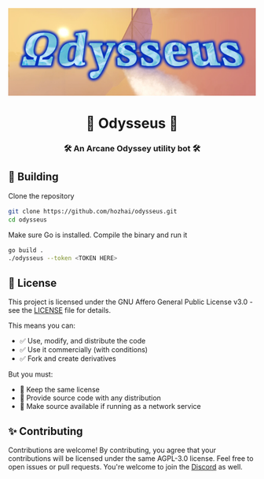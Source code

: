 <img align="center" src="https://raw.githubusercontent.com/hozhai/odysseus/refs/heads/main/assets/banner.webp">

<h1 align="center">🔮 Odysseus 🔮</h1>
<h3 align="center">🛠️ An Arcane Odyssey utility bot 🛠️</h3>

## 🔨 Building

Clone the repository

```sh
git clone https://github.com/hozhai/odysseus.git
cd odysseus
```

Make sure Go is installed. Compile the binary and run it

```sh
go build .
./odysseus --token <TOKEN HERE>
```

## 🪪 License

This project is licensed under the GNU Affero General Public License v3.0 - see the [LICENSE](LICENSE.md) file for details.

This means you can:

- ✅ Use, modify, and distribute the code
- ✅ Use it commercially (with conditions)
- ✅ Fork and create derivatives

But you must:

- 📝 Keep the same license
- 📝 Provide source code with any distribution
- 📝 Make source available if running as a network service

## ✨ Contributing

Contributions are welcome! By contributing, you agree that your contributions will be licensed under the same AGPL-3.0 license. Feel free to open issues or pull requests. You're welcome to join the [Discord](https://discord.gg/JwRCsJSH85) as well.
